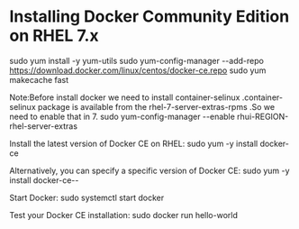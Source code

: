 # Installing Docker Community Edition on RHEL 7.x
sudo yum install -y yum-utils
sudo yum-config-manager --add-repo https://download.docker.com/linux/centos/docker-ce.repo
sudo yum makecache fast

Note:Before install docker we need to install container-selinux .container-selinux package is available from the rhel-7-server-extras-rpms .So we need to enable that in 7.
sudo yum-config-manager --enable rhui-REGION-rhel-server-extras

Install the latest version of Docker CE on RHEL:
sudo yum -y install docker-ce

Alternatively, you can specify a specific version of Docker CE:
sudo yum -y install docker-ce-<version>-<release>

Start Docker:
sudo systemctl start docker

Test your Docker CE installation:
sudo docker run hello-world



